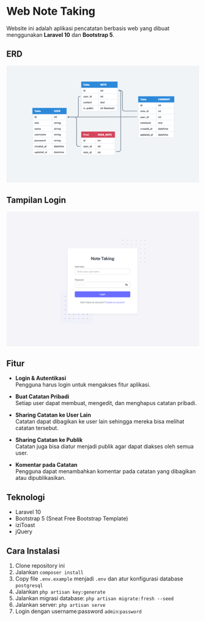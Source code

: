 # Web Note Taking

Website ini adalah aplikasi pencatatan berbasis web yang dibuat menggunakan **Laravel 10** dan **Bootstrap 5**.

## ERD

![ERD](https://raw.githubusercontent.com/vergatan10/web-taking-note/refs/heads/main/ERD.png)

## Tampilan Login

![Tampilan Login](https://raw.githubusercontent.com/vergatan10/web-taking-note/refs/heads/main/Screenshot_1.png)

## Fitur

- **Login & Autentikasi**  
  Pengguna harus login untuk mengakses fitur aplikasi.

- **Buat Catatan Pribadi**  
  Setiap user dapat membuat, mengedit, dan menghapus catatan pribadi.

- **Sharing Catatan ke User Lain**  
  Catatan dapat dibagikan ke user lain sehingga mereka bisa melihat catatan tersebut.

- **Sharing Catatan ke Publik**  
  Catatan juga bisa diatur menjadi publik agar dapat diakses oleh semua user.

- **Komentar pada Catatan**  
  Pengguna dapat menambahkan komentar pada catatan yang dibagikan atau dipublikasikan.

## Teknologi

- Laravel 10
- Bootstrap 5 (Sneat Free Bootstrap Template)
- iziToast
- jQuery

## Cara Instalasi

1. Clone repository ini
2. Jalankan `composer install`
3. Copy file `.env.example` menjadi `.env` dan atur konfigurasi database `postgresql`
4. Jalankan `php artisan key:generate`
5. Jalankan migrasi database: `php artisan migrate:fresh --seed`
6. Jalankan server: `php artisan serve`
7. Login dengan username:password `admin`:`password`
